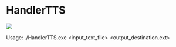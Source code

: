 ﻿# HandlerTTS
![](https://encrypted-tbn0.gstatic.com/images?q=tbn:ANd9GcQ_cL3lRumQ9s2NjKNuPqdGunOig_cnKs-LlA&s)

Usage: ./HandlerTTS.exe <input_text_file> <output_destination.ext>